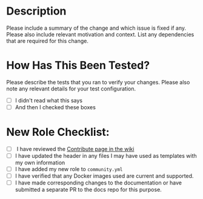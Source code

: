 # Description

Please include a summary of the change and which issue is fixed if any. Please also include relevant motivation and context. List any dependencies that are required for this change.

# How Has This Been Tested?

Please describe the tests that you ran to verify your changes. Please also note any relevant details for your test configuration.

- [ ] I didn't read what this says
- [ ] And then I checked these boxes

# New Role Checklist:

- [ ] <not ready yet> I have reviewed the [Contribute page in the wiki](https://docs.saltbox.dev/xxxx)
- [ ] I have updated the header in any files I may have used as templates with my own information
- [ ] I have added my new role to `community.yml`
- [ ] I have verified that any Docker images used are current and supported.
- [ ] I have made corresponding changes to the documentation or have submitted a separate PR to the docs repo for this purpose.
